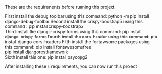 These are the requirements before running this project.




First install the debug_toolbar using this command:             python -m pip install django-debug-toolbar
Second install the crispy-boostrap5 using this command :        pip install crispy-boostrap5   
Third install the django-crispy-forms using this command:       pip install django-crispy-forms
Fourth install the cors-header using this command:		        pip install django-cors-headers 
Fifth install the fontawsome packages using this command:       pip install fontawesomefree     
                                                                pip install djangorestframework   
Sixth install this one:                                         pip install psycopg2

After installing these 4 requirements, you can now run this project 